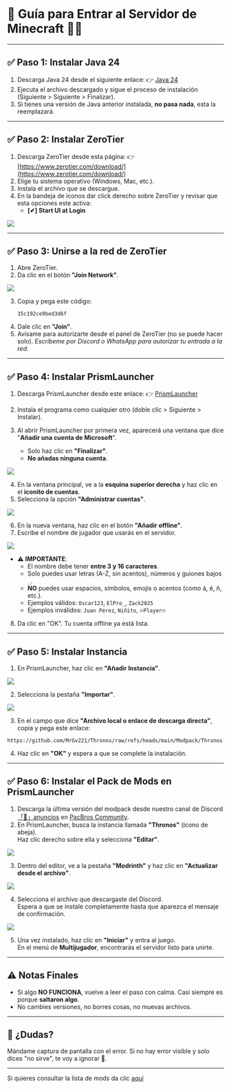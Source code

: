 # 🧠 Guía para Entrar al Servidor de Minecraft 🧱🔥

---

## ✅ Paso 1: Instalar **Java 24**

1. Descarga Java 24 desde el siguiente enlace:
   👉 [Java 24](https://download.oracle.com/java/24/latest/jdk-24_windows-x64_bin.exe)
2. Ejecuta el archivo descargado y sigue el proceso de instalación (Siguiente > Siguiente > Finalizar).
3. Si tienes una versión de Java anterior instalada, **no pasa nada**, esta la reemplazará.

---

## ✅ Paso 2: Instalar **ZeroTier**

1. Descarga ZeroTier desde esta página:
   👉 [https://www.zerotier.com/download/](https://www.zerotier.com/download/)
2. Elige tu sistema operativo (Windows, Mac, etc.).
3. Instala el archivo que se descargue.
4. En la bandeja de iconos dar click derecho sobre ZeroTier y revisar que esta opciones este activa:
   - **[✔] Start UI at Login**

![](https://media0.giphy.com/media/v1.Y2lkPTc5MGI3NjExMDdqc2h0cmFzYTI2dHVvaTQ4dDBtYzZvMmx3cTVmM2Y2a290aGc1aiZlcD12MV9pbnRlcm5hbF9naWZfYnlfaWQmY3Q9Zw/V0ZapcmosUcO3n4r5T/giphy.gif)

---

## ✅ Paso 3: Unirse a la red de ZeroTier

1. Abre ZeroTier.
2. Da clic en el botón **"Join Network"**.

![](https://media1.giphy.com/media/v1.Y2lkPTc5MGI3NjExZmtyMmhzeDZ4dWtiNWxpNng5cjgxd3RpODh4OTIzOXNtcTM1MHQ5bCZlcD12MV9pbnRlcm5hbF9naWZfYnlfaWQmY3Q9Zw/oV1UhY8rA5GI5qwi2Q/giphy.gif)

3. Copia y pega este código:
   ```
   35c192ce9bed3d6f
   ```
4. Dale clic en **"Join"**.
5. Avísame para autorizarte desde el panel de ZeroTier (no se puede hacer solo). _Escríbeme por Discord o WhatsApp para autorizar tu entrada a la red._

---

## ✅ Paso 4: Instalar **PrismLauncher**

1. Descarga PrismLauncher desde este enlace:
   👉 [PrismLauncher](https://github.com/Diegiwg/PrismLauncher-Cracked/releases/download/9.4/PrismLauncher-Windows-MinGW-w64-Setup-9.4.exe)
   
2. Instala el programa como cualquier otro (doble clic > Siguiente > Instalar).
3. Al abrir PrismLauncher por primera vez, aparecerá una ventana que dice "**Añadir una cuenta de Microsoft**".  
   - Solo haz clic en **"Finalizar"**.  
   - **No añadas ninguna cuenta**.

![](https://i.imgur.com/DrV5Igb.png)

4. En la ventana principal, ve a la **esquina superior derecha** y haz clic en el **iconito de cuentas**.
5. Selecciona la opción **"Administrar cuentas"**.

![](https://i.imgur.com/UKXFIw1.png)

6. En la nueva ventana, haz clic en el botón **"Añadir offline"**.
7. Escribe el nombre de jugador que usarás en el servidor.

![](https://i.imgur.com/xNAOHLo.png)

   - ⚠️ **IMPORTANTE**:
     - El nombre debe tener **entre 3 y 16 caracteres**.
     - Solo puedes usar letras (A-Z, sin acentos), números y guiones bajos `_`.
     - **NO** puedes usar espacios, símbolos, emojis o acentos (como á, é, ñ, etc.).
     - Ejemplos válidos: `Oscar123`, `ElPro_`, `Zack2025`
     - Ejemplos inválidos: `Juan Pérez`, `Niñito`, `🔥Player🔥`
8. Da clic en "OK". Tu cuenta offline ya está lista.

---

## ✅ Paso 5: Instalar **Instancia**

1. En PrismLauncher, haz clic en **"Añadir Instancia"**.

![](https://i.imgur.com/2uLtGuc.png)

2. Selecciona la pestaña **"Importar"**.

![](https://i.imgur.com/lkLTjqK.png)

3. En el campo que dice **"Archivo local o enlace de descarga directa"**, copia y pega este enlace:
```
https://github.com/MrGv221/Thronos/raw/refs/heads/main/Modpack/Thronos.zip
```
   
4. Haz clic en **"OK"** y espera a que se complete la instalación.
---

## ✅ Paso 6: Instalar el Pack de Mods en PrismLauncher

1. Descarga la última versión del modpack desde nuestro canal de Discord [「📣」anuncios](https://discord.gg/EJEw45Pzyg) en [PacBros Community](https://discord.gg/uPVgyUdcDg).
2. En PrismLauncher, busca la instancia llamada **"Thronos"** (ícono de abeja).  
   Haz clic derecho sobre ella y selecciona **"Editar"**.

![](https://i.imgur.com/8O2nW7e.png)

3. Dentro del editor, ve a la pestaña **"Modrinth"** y haz clic en **"Actualizar desde el archivo"**.

![](https://i.imgur.com/0Ku4Y7r.png)

4. Selecciona el archivo que descargaste del Discord.  
   Espera a que se instale completamente hasta que aparezca el mensaje de confirmación.

![](https://i.imgur.com/AEAAcdD.png)

5. Una vez instalado, haz clic en **"Iniciar"** y entra al juego.  
   En el menú de **Multijugador**, encontrarás el servidor listo para unirte.
   
---

## ⚠️ Notas Finales

- Si algo **NO FUNCIONA**, vuelve a leer el paso con calma. Casi siempre es porque **saltaron algo**.
- No cambies versiones, no borres cosas, no muevas archivos.

---

## 💬 ¿Dudas?

Mándame captura de pantalla con el error. Si no hay error visible y solo dices "no sirve", te voy a ignorar 🧍.

---

Si quieres consultar la lista de mods da clic [aquí](https://github.com/MrGv221/Thronos/blob/main/Mods%20Server.md)
